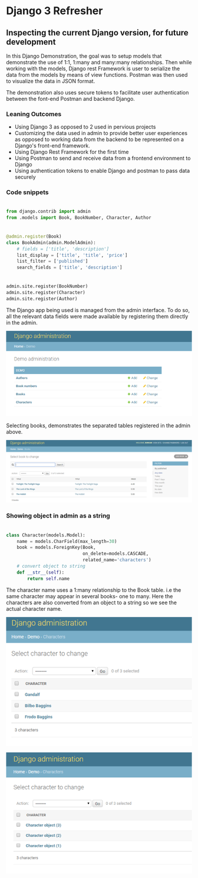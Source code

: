 # Django 3 Refresher

## Inspecting the current Django version, for future development

In this Django Demonstration, the goal was to setup models that demonstrate the use of 1:1, 1:many and many:many relationships.  Then while working with the models, Django rest Framework is user to serialize the data from the models by means of view functions.  Postman was then used to visualize the data in JSON format.

The demonstration also uses secure tokens to facilitate user authentication between the font-end Postman and backend Django.

### Leaning Outcomes

- Using Django 3 as opposed to 2 used in pervious projects
- Customizing the data used in admin to provide better user experiences as opposed to working data from the backend to be represented on a Django's front-end framework.
- Using Django Rest Framework for the first time
- Using Postman to send and receive data from a frontend environment to Django
- Using authentication tokens to enable Django and postman to pass data securely

### Code snippets

``` python

from django.contrib import admin
from .models import Book, BookNumber, Character, Author


@admin.register(Book)
class BookAdmin(admin.ModelAdmin):
    # fields = ['title', 'description']
    list_display = ['title', 'title', 'price']
    list_filter = ['published']
    search_fields = ['title', 'description']


admin.site.register(BookNumber)
admin.site.register(Character)
admin.site.register(Author)

```

The Django app being used is managed from the admin interface.  To do so, all the relevant data fields were made available by registering them directly in the admin.

![Admin](https://github.com/ddeveloper72/django3-refresher/blob/master/static/img/admin-1.png "Demo from admin")

Selecting books, demonstrates the separated tables registered in the admin above.

![Admin](https://github.com/ddeveloper72/django3-refresher/blob/master/static/img/admin-2.png "Books from admin")

### Showing object in admin as a string

```python

class Character(models.Model):
    name = models.CharField(max_length=30)
    book = models.ForeignKey(Book,
                             on_delete=models.CASCADE,
                             related_name='characters')
    # convert object to string
    def __str__(self):
        return self.name

```

The character name uses a 1:many relationship to the Book table.  i.e the same character may appear in several books- one to many.  Here the characters are also converted from an object to a string so we see the actual character name.

![Characters as string](https://github.com/ddeveloper72/django3-refresher/blob/master/static/img/admin-3.png "Character objects converted to string")

![Characters as objects](https://github.com/ddeveloper72/django3-refresher/blob/master/static/img/admin-4.png "Character objects prior conversion to string")